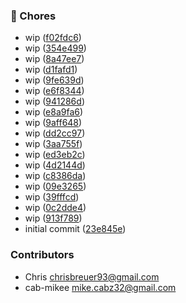 ### 🧹 Chores

- wip ([f02fdc6](https://github.com/stacksjs/ts-syntax-highlighter/commit/f02fdc6))
- wip ([354e499](https://github.com/stacksjs/ts-syntax-highlighter/commit/354e499))
- wip ([8a47ee7](https://github.com/stacksjs/ts-syntax-highlighter/commit/8a47ee7))
- wip ([d1fafd1](https://github.com/stacksjs/ts-syntax-highlighter/commit/d1fafd1))
- wip ([9fe639d](https://github.com/stacksjs/ts-syntax-highlighter/commit/9fe639d))
- wip ([e6f8344](https://github.com/stacksjs/ts-syntax-highlighter/commit/e6f8344))
- wip ([941286d](https://github.com/stacksjs/ts-syntax-highlighter/commit/941286d))
- wip ([e8a9fa6](https://github.com/stacksjs/ts-syntax-highlighter/commit/e8a9fa6))
- wip ([9aff648](https://github.com/stacksjs/ts-syntax-highlighter/commit/9aff648))
- wip ([dd2cc97](https://github.com/stacksjs/ts-syntax-highlighter/commit/dd2cc97))
- wip ([3aa755f](https://github.com/stacksjs/ts-syntax-highlighter/commit/3aa755f))
- wip ([ed3eb2c](https://github.com/stacksjs/ts-syntax-highlighter/commit/ed3eb2c))
- wip ([4d2144d](https://github.com/stacksjs/ts-syntax-highlighter/commit/4d2144d))
- wip ([c8386da](https://github.com/stacksjs/ts-syntax-highlighter/commit/c8386da))
- wip ([09e3265](https://github.com/stacksjs/ts-syntax-highlighter/commit/09e3265))
- wip ([39fffcd](https://github.com/stacksjs/ts-syntax-highlighter/commit/39fffcd))
- wip ([0c2dde4](https://github.com/stacksjs/ts-syntax-highlighter/commit/0c2dde4))
- wip ([913f789](https://github.com/stacksjs/ts-syntax-highlighter/commit/913f789))
- initial commit ([23e845e](https://github.com/stacksjs/ts-syntax-highlighter/commit/23e845e))

### Contributors

- Chris <chrisbreuer93@gmail.com>
- cab-mikee <mike.cabz32@gmail.com>
